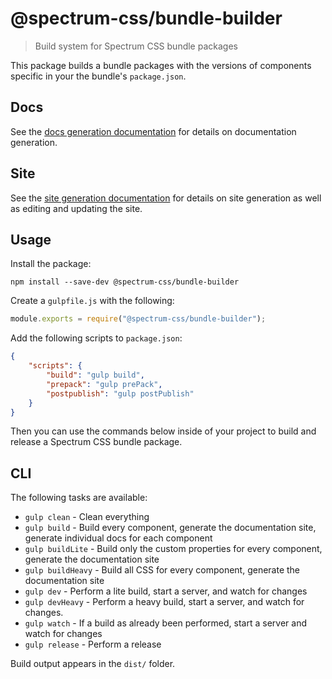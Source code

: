 # @spectrum-css/bundle-builder

> Build system for Spectrum CSS bundle packages

This package builds a bundle packages with the versions of components specific in your the bundle's `package.json`.

## Docs

See the [docs generation documentation](docs/README.md) for details on documentation generation.

## Site

See the [site generation documentation](site/README.md) for details on site generation as well as editing and updating the site.

## Usage

Install the package:

```
npm install --save-dev @spectrum-css/bundle-builder
```

Create a `gulpfile.js` with the following:

```js
module.exports = require("@spectrum-css/bundle-builder");
```

Add the following scripts to `package.json`:

```json
{
	"scripts": {
		"build": "gulp build",
		"prepack": "gulp prePack",
		"postpublish": "gulp postPublish"
	}
}
```

Then you can use the commands below inside of your project to build and release a Spectrum CSS bundle package.

## CLI

The following tasks are available:

-   `gulp clean` - Clean everything
-   `gulp build` - Build every component, generate the documentation site, generate individual docs for each component
-   `gulp buildLite` - Build only the custom properties for every component, generate the documentation site
-   `gulp buildHeavy` - Build all CSS for every component, generate the documentation site
-   `gulp dev` - Perform a lite build, start a server, and watch for changes
-   `gulp devHeavy` - Perform a heavy build, start a server, and watch for changes.
-   `gulp watch` - If a build as already been performed, start a server and watch for changes
-   `gulp release` - Perform a release

Build output appears in the `dist/` folder.
